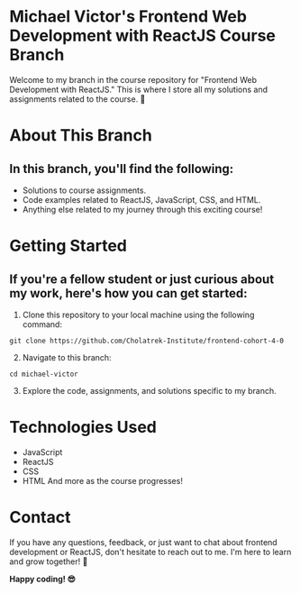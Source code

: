 # Michael Victor's Frontend Web Development with ReactJS Course Branch

Welcome to my branch in the course repository for "Frontend Web Development with ReactJS." This is where I store all my solutions and assignments related to the course. 🚀

# About This Branch

## In this branch, you'll find the following:

- Solutions to course assignments.
- Code examples related to ReactJS, JavaScript, CSS, and HTML.
- Anything else related to my journey through this exciting course!

# Getting Started

## If you're a fellow student or just curious about my work, here's how you can get started:

1. Clone this repository to your local machine using the following command:

```git clone https://github.com/Cholatrek-Institute/frontend-cohort-4-0```

2. Navigate to this branch:

```cd michael-victor```

3. Explore the code, assignments, and solutions specific to my branch.

# Technologies Used

- JavaScript
- ReactJS
- CSS
- HTML
And more as the course progresses!

# Contact

If you have any questions, feedback, or just want to chat about frontend development or ReactJS, don't hesitate to reach out to me. I'm here to learn and grow together! 🌱

**Happy coding! 😎**
